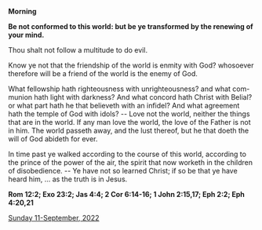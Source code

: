 **Morning**

**Be not conformed to this world: but be ye transformed by the renewing of your mind.**
 
Thou shalt not follow a multitude to do evil.
 
Know ye not that the friendship of the world is enmity with God? whosoever therefore will be a friend of the world is the enemy of God.
 
What fellowship hath righteousness with unrighteousness? and what com-munion hath light with darkness? And what concord hath Christ with Belial? or what part hath he that believeth with an infidel? And what agreement hath the temple of God with idols? -- Love not the world, neither the things that are in the world. If any man love the world, the love of the Father is not in him. The world passeth away, and the lust thereof, but he that doeth the will of God abideth for ever.
 
In time past ye walked according to the course of this world, according to the prince of the power of the air, the spirit that now worketh in the children of disobedience. -- Ye have not so learned Christ; if so be that ye have heard him, ... as the truth is in Jesus.  

**Rom 12:2; Exo 23:2; Jas 4:4; 2 Cor 6:14-16; 1 John 2:15,17; Eph 2:2; Eph 4:20,21**

[Sunday 11-September, 2022](https://t.me/daily_light)
